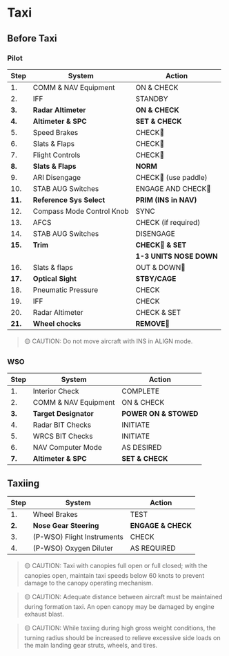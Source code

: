 # Taxi

## Before Taxi

### Pilot

| Step    | System                                | Action                      |
| ------- | ------------------------------------- | --------------------------- |
| 1.      | COMM & NAV Equipment                  | ON & CHECK                  |
| 2.      | IFF                                   | STANDBY                     |
| **3.**  | **Radar Altimeter**                   | **ON & CHECK**              |
| **4.**  | **Altimeter & SPC**                   | **SET & CHECK**             |
| 5.      | Speed Brakes                          | CHECK🔧                    |
| 6.      | Slats & Flaps                         | CHECK🔧                    |
| 7.      | Flight Controls                       | CHECK🔧                    |
| **8.**  | **Slats & Flaps**                     | **NORM**                    |
| 9.      | ARI Disengage                         | CHECK🔧 (use paddle)       |
| 10.     | STAB AUG Switches                     | ENGAGE AND CHECK🔧         |
| **11.** | **Reference Sys Select**              | **PRIM (INS in NAV)**       |
| 12.     | Compass Mode Control Knob             | SYNC                        |
| 13.     | AFCS                                  | CHECK (if required)         |
| 14.     | STAB AUG Switches                     | DISENGAGE                   |
| **15.** | **Trim**                              | **CHECK🔧 & SET**          |
|         |                                       | **1-3 UNITS NOSE DOWN**     |
| 16.     | Slats & flaps                         | OUT & DOWN🔧               |
| **17.** | **Optical Sight**                     | **STBY/CAGE**               |
| 18.     | Pneumatic Pressure                    | CHECK                       |
| 19.     | IFF                                   | CHECK                       |
| 20.     | Radar Altimeter                       | CHECK & SET                 |
| **21.** | **Wheel chocks**                      | **REMOVE**🔧               |

> 🟡 CAUTION: Do not move aircraft with INS in ALIGN mode.

### WSO

| Step   | System                | Action                |
| ------ | --------------------- | --------------------- |
| 1.     | Interior Check        | COMPLETE              |
| 2.     | COMM & NAV Equipment  | ON & CHECK            |
| **3.** | **Target Designator** | **POWER ON & STOWED** |
| 4.     | Radar BIT Checks      | INITIATE              |
| 5.     | WRCS BIT Checks       | INITIATE              |
| 6.     | NAV Computer Mode     | AS DESIRED            |
| **7.** | **Altimeter & SPC**   | **SET & CHECK**       |

## Taxiing

| Step   | System                 | Action             |
|--------|------------------------|--------------------|
| 1.     | Wheel Brakes           | TEST               |
| **2.** | **Nose Gear Steering** | **ENGAGE & CHECK** |
| 3.     | (P-WSO) Flight Instruments | CHECK          |
| 4.     | (P-WSO) Oxygen Diluter | AS REQUIRED        |

> 🟡 CAUTION: Taxi with canopies full open or full closed; with
> the canopies open, maintain taxi speeds below 60
> knots to prevent damage to the canopy operating
> mechanism.

> 🟡 CAUTION: Adequate distance between aircraft must be
> maintained during formation taxi. An open
> canopy may be damaged by engine exhaust blast.

> 🟡 CAUTION: While taxiing during high gross weight
> conditions, the turning radius should be
> increased to relieve excessive side loads on the
> main landing gear struts, wheels, and tires.
